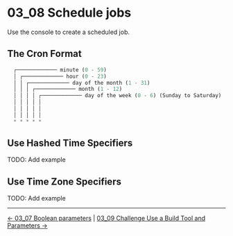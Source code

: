 # 03_08 Schedule jobs

Use the console to create a scheduled job.

## The Cron Format

```python
  ┌───────────── minute (0 - 59)
  │ ┌───────────── hour (0 - 23)
  │ │ ┌───────────── day of the month (1 - 31)
  │ │ │ ┌───────────── month (1 - 12)
  │ │ │ │ ┌───────────── day of the week (0 - 6) (Sunday to Saturday)
  │ │ │ │ │
  │ │ │ │ │
  │ │ │ │ │
  * * * * *
```

## Use Hashed Time Specifiers

TODO: Add example

## Use Time Zone Specifiers

TODO: Add example

<!-- FooterStart -->
---
[← 03_07 Boolean parameters](../03_07_boolean_parameters/README.md) | [03_09 Challenge Use a Build Tool and Parameters →](../03_09_challenge_use_a_build_tool_parameters/README.md)
<!-- FooterEnd -->

